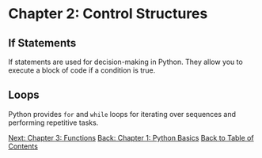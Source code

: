 # Chapter 2: Control Structures

## If Statements

If statements are used for decision-making in Python. They allow you to execute a block of code if a condition is true.

## Loops

Python provides `for` and `while` loops for iterating over sequences and performing repetitive tasks.

[Next: Chapter 3: Functions](functions.md)
[Back: Chapter 1: Python Basics](python_basics.md)
[Back to Table of Contents](README.md)
